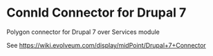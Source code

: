 # ConnId Connector for Drupal 7
Polygon connector for Drupal 7 over Services module

See https://wiki.evolveum.com/display/midPoint/Drupal+7+Connector
